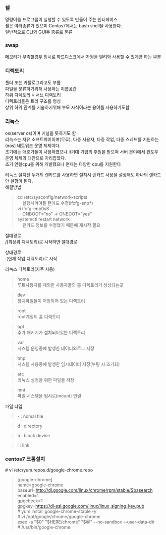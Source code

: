 ### 쉘  
명령어를 프로그램이 실행할 수 있도록 만들어 주는 인터페이스   
쉘은 여러종류가 있으며 Centos7에서는 bash shell을 사용한다.   
일반적으로 CLI와 GUI두 종류로 분류   

### swap
메모리가 부족할경우 임시로 하드디스크에서 자원을 빌려와 사용할 수 있게끔 하는 부분    

### 디렉토리
폴더 또는 카탈로그라고도 부름   
파일을 분류하기위해 사용하는 이름공간   
하위 디렉토리 = 서브 디렉토리   
디렉토리들은 트리 구조를 형성   
상위 하위 관계를 기술하기위해 부모 자식이라는 용어를 사용하기도함   

### 리눅스
os(server os)이며 커널을 뜻하기도 함    
리눅스는 자유 소프트웨어이며(무료), 다중 사용자, 다중 작업, 다중 스레드를 지원하는(nos) 네트워크 운영 체제이다.   
초기에는 애호가들이 사용하였으나 it거대 기업의 후원을 받으며 서버 분야에서 윈도우 운영 체제의 대안으로 자리잡았다.   
초기 인텔cpu를 위해 개발했으나 현재는 다양한 cpu를 지원한다   

리눅스 설치전 두개의 랜카드를 사용하면 설치시 랜카드 사용을 설정해도 하나의 랜카드만 실행이 된다.   
해결방법    
>cd /etc/sysconfig/network-scripts  
&nbsp;&nbsp;&nbsp;&nbsp;실행시켜야될 랜카드 수정(ifcfg-enp*)    
vi ifcfg-enp0s8   
&nbsp;&nbsp;&nbsp;&nbsp;ONBOOT=”no” -> ONBOOT=”yes”   
systemctl restart network   
&nbsp;&nbsp;&nbsp;&nbsp;랜카드 정보를 수정했기 때문에 재시작 필요   

절대경로    
/(최상위 디렉토리)로 시작하면 절대경로    

상대경로    
.(현재 작업 디렉토리)로 시작   

리눅스 디렉토리(자주 사용)
>home   
루트사용자를 제외한 사용자들의 홈 디렉토리가 생성되는곳   

>dev   
장치파일들이 저장되어 있는 디렉토리   

>root   
root계정의 홈 디렉토리    

>opt   
추가 패키지가 설치되어있는 디렉토리   

>var   
시스템 운영중에 발생한 데이터와로그 저장   

>tmp   
시스템 사용중에 발생한 임시데이터 저장(부팅 시 초기화)   

>etc   
리눅스 설정을 위한 파일들 저장   

>mnt   
파일 시스템을 임시로(mount) 연결   

파일 타입   
>\- : nomal file   

>d : directory   

>b : block device   

>l : link   

### centos7 크롬설치
\# vi /etc/yum.repos.d/google-chrome.repo   
>[google-chrome]   
name=google-chrome   
baseurl=http://dl.google.com/linux/chrome/rpm/stable/$basearch   
enabled=1   
gpgcheck=1   
gpgkey=https://dl-ssl.google.com/linux/linux_signing_key.pub   
\# yum install google-chrome-stable -y    
\# vi /opt/google/chrome/google-chrome   
exec -a "$0" "$HERE/chrome" "$@" --no-sandbox --user-data-dir   
\#  /usr/bin/google-chrome   